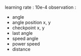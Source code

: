 learning rate : 10e-4
observation :

- angle
- angle position x, y
- checkpoint x, y
- last angle
- speed angle
- power speed
- distance